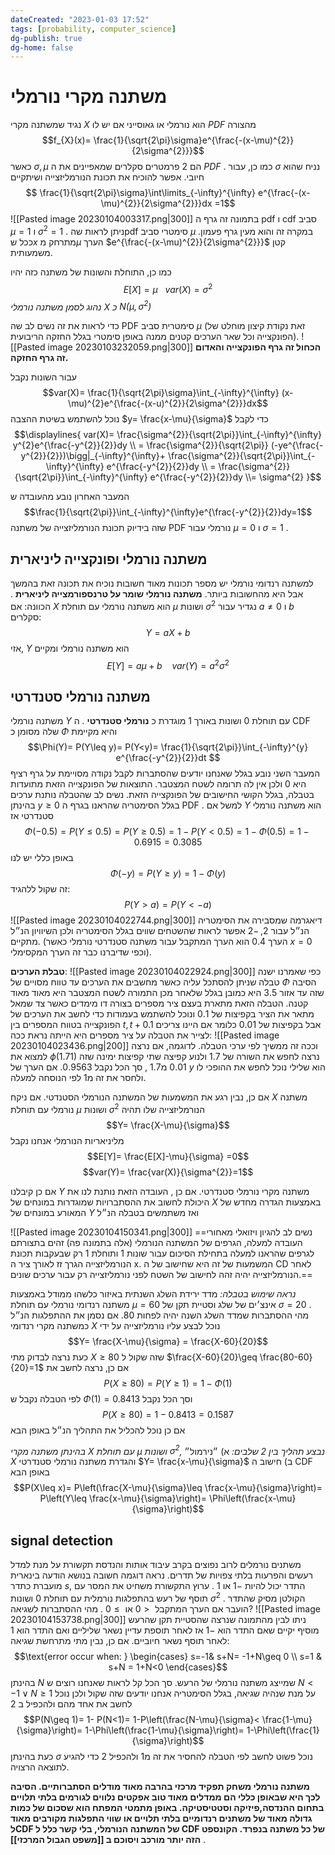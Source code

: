 ```yaml
---
dateCreated: "2023-01-03 17:52"
tags: [probability, computer_science]
dg-publish: true
dg-home: false
---
```


# משתנה מקרי נורמלי

נגיד שמשתנה מקרי $X$ הוא נורמלי או גאוסייני אם יש לו $PDF$ מהצורה
$$f_{X}(x)= \frac{1}{\sqrt{2\pi}\sigma}e^{\frac{-(x-\mu)^{2}}{2\sigma^{2}}}$$
כאשר $\sigma,\mu$ הם 2 פרמטרים סקלרים שמאפיינים את ה $PDF$ . כמו כן, עבור $\sigma$ נניח שהוא חיובי.
אפשר להוכיח את תכונת הנורמליזצייה ושיתקיים 
$$ \frac{1}{\sqrt{2\pi}\sigma}\int\limits_{-\infty}^{\infty} e^{\frac{-(x-\mu)^{2}}{2\sigma^{2}}}dx =1$$
![[Pasted image 20230104003317.png|300]]
בתמונה זה גרף ה pdf ו cdf סביב $\mu =1$ ו $\sigma^{2}=1$ . ניתן לראות שהpdf סימטרי סביב $\mu$ במקרה זה והוא מעין גרף פעמון. ככל ש$x$ מתרחק מ$\mu$ הערך  $e^{\frac{-(x-\mu)^{2}}{2\sigma^{2}}}$ קטן משמעותית.

כמו כן, התוחלת והשונות של משתנה כזה יהיו 
$$E[X]=\mu \ \ \ var(X)=\sigma^{2}$$
_נהוג לסמן משתנה נורמלי $X$ כ $N(\mu,\sigma^{2})$_

כדי לראות את זה נשים לב שה PDF סימטרית סביב $\mu$ (זאת נקודת קיצון מוחלט של הפונקצייה וכל שאר הערכים קטנים ממנה באופן סימטרי בגלל החזקה הריבועית).
![[Pasted image 20230103232059.png|300]]
**הכחול זה גרף הפונקצייה והאדום זה גרף החזקה.** 

עבור השונות נקבל 
$$var(X)= \frac{1}{\sqrt{2\pi}\sigma}\int_{-\infty}^{\infty} (x-\mu)^{2}e^{\frac{-(x-u)^{2}}{2\sigma^{2}}}dx$$
נוכל להשתמש בשיטת ההצבה $y= \frac{x-\mu}{\sigma}$ כדי לקבל
$$\displaylines{
	var(X)= \frac{\sigma^{2}}{\sqrt{2\pi}}\int_{-\infty}^{\infty} y^{2}e^{\frac{-y^{2}}{2}}dy \\
	= \frac{\sigma^{2}}{\sqrt{2\pi}} (-ye^{\frac{-y^{2}}{2}})\bigg|_{-\infty}^{\infty}+ \frac{\sigma^{2}}{\sqrt{2\pi}}\int_{-\infty}^{\infty} e^{\frac{-y^{2}}{2}}dy \\
	=  \frac{\sigma^{2}}{\sqrt{2\pi}}\int_{-\infty}^{\infty} e^{\frac{-y^{2}}{2}}dy \\= \sigma^{2}
}$$

המעבר האחרון נובע מהעובדה ש 
$$\frac{1}{\sqrt{2\pi}}\int_{-\infty}^{\infty}e^{\frac{-y^{2}}{2}}dy=1$$
שזה בידיוק תכונת הנורמליזצייה של משתנה PDF נורמלי עבור $\mu=0$ ו $\sigma=1$ .

## משתנה נורמלי ופונקצייה ליניארית
למשתנה רנדומי נורמלי יש מספר תכונות מאוד חשובות  נוכיח את תכונה זאת בהמשך אבל היא מהחשובות ביותר.
__משתנה נורמלי שומר על טרנספורמצייה ליניארית__ . הכוונה:
אם $X$ הוא משתנה נורמלי עם תוחלת $\mu$ ושונות $\sigma^{2}$ נגדיר עבור $a\neq 0$ ו $b$ סקלרים:
$$Y=aX+b$$
אזי, $Y$ הוא משתנה נורמלי ומקיים 
$$E[Y]= a\mu + b \ \ \ \ var(Y)=a^{2}\sigma^{2}$$
## משתנה נורמלי סטנדרטי
משתנה נורמלי $Y$ עם תוחלת 0 ושונות באורך 1 מוגדרת כ __נורמלי סטנדרטי__ . ה CDF שלה מסומן כ $\Phi$ והיא מקיימת
$$\Phi(Y)= P(Y\leq y)= P(Y<y)= \frac{1}{\sqrt{2\pi}}\int_{-\infty}^{y} e^{\frac{-y^{2}}{2}}dt  $$
המעבר השני נובע בגלל שאנחנו יודעים שהסתברות לקבל נקודה מסויימת על גרף רציף היא $0$ ולכן אין לה תרומה לשטח המצטבר.
התוצאות של הפונקצייה הזאת מתועדות בטבלה, בגלל הקושי החישובים של הפונקצייה הזאת. נשים לב שהטבלה נותנת ערכים בהינתן $y\geq 0$ בגלל הסימטריה שהראנו בגרף ה PDF . למשל אם $Y$ הוא משתנה נורמלי סטנדרטי אז
$$\Phi(-0.5)= P(Y\leq 0.5)= P(Y\geq 0.5)= 1-P(Y< 0.5)= 1-\Phi(0.5)= 1-0.6915= 0.3085$$
באופן כללי יש לנו
$$\Phi(-y)= P(Y\geq y) = 1-\Phi(y)$$
זה שקול ללהגיד:
$$P(Y > a)= P(Y<-a)$$
![[Pasted image 20230104022744.png|300]]
דיאגרמה שמסבירה את הסימטריה הנ״ל עבור $2,-2$ אפשר לראות שהשטחים שווים בגלל הסימטריה ולכן השיוויון הנ״ל מתקיים. (הערך 0.4 הוא הערך המתקבל עבור משתנה סטנדרטי נורמלי כאשר $x=0$ וכפי שדיברנו כבר זה הערך המקסימלי). 

__טבלת הערכים__:
![[Pasted image 20230104022924.png|300]]
כפי שאמרנו ישנה טבלה שניתן להסתכל עליה כאשר מחשבים את הערכים עד טווח מסויים של $\Phi$ הסיבה שזה עד אזור $3.5$ היא כמובן בגלל שלאחר מכן התמורה לשטח המצטבר היא מאוד מאוד קטנה. 
הטבלה הזאת מתארת בעצם ציר מספרים בצורה דו מימדים כאשר צד שמאל מתאר את הציר בקפיצות של $0.1$ ונוכל להשתמש בעמודות כדי לחשב את הערכים של הפונקצייה בטווח המספרים בין $t,t+0.1$ אבל בקפיצות של $0.01$ כלומר אם היינו צריכים לצייר את הטבלה על ציר מספרים היא הייתה נראת ככה:
![[Pasted image 20230104023436.png|200]]
וככה זה ממשיך לפי ערכי הטבלה.
לדוגמה, אם נרצה למצוא את $\phi(1.71)$ נרצה לחפש את השורה של $1.7$ ולנוע קפיצה שתי קפיצות ימינה שזה $0.01$ מ$1.7$ , סך הכל נקבל $0.9563$.
אם הערך של $y$ הוא שלילי נוכל לחפש את ההופכי לו ולחסר את זה מ$1$ לפי הנוסחה למעלה.

אם כן, נבין רגע את המשמעות של המשתנה הנורמלי הסטנדטי. אם ניקח $X$ משתנה נורמלי עם תוחלת $\mu$ ושונות $\sigma^{2}$ הנורמליזצייה שלו תהיה 
$$Y= \frac{X-\mu}{\sigma}$$
מליניאריות הנורמלי אנחנו נקבל 
$$E[Y]= \frac{E[X]-\mu}{\sigma} =0$$
$$var(Y)= \frac{var(X)}{\sigma^{2}}=1$$

אם כן קיבלנו $Y$ משתנה מקרי נורמלי סטנדרטי. אם כן , העובדה הזאת נותנת לנו את היכולת לחשוב את ההסתברויות שמוגדרות במונחים של $X$ באמצעות הגדרה מחדש של המאורע במונחים של $Y$ ואז משתמשים בטבלה הנ״ל

![[Pasted image 20230104150341.png|300]]
==נשים לב להגיון ויזואלי מאחורי העובדה למעלה, הגרפים של המשתנה הנורמלי (אלה בתמונה פה) זהים בתצורתם לגרפים שהראנו למעלה בתחילת הסיכום עבור שונות 1 ותוחלת 1 רק שבעקבות תכונת הנורמליזצייה הגרך זז לאורך ציר ה x. המשמעות של זה היא שחישוב של ה CD לאחר הנורמליזצייה יהיה זהה לחישוב של השטח לפני נורמליזצייה רק עבור ערכים שונים.== 

_נראה שימוש בטבלה:_
מדד ירידת השלג השנתית באיזור כלשהו ממודל באמצעות משתנה רנדומי נורמלי עם תוחלת $\mu=60$ אינצ׳ים של שלג וסטיית תקן של $\sigma=20$ .
מהי ההסתברות שמדד השלג השנה יהיה לפחות 80.
אם נסמן את ההתפלגות הנ״ל כמשתנה מקרי רנדומי $X$ נוכל לבצע עליו נורמליזצייה על ידי 
$$Y= \frac{X-\mu}{\sigma} = \frac{X-60}{20}$$
כעת נרצה לבדוק מתי $X\geq 80$ שזה שקול ל $\frac{X-60}{20}\geq \frac{80-60}{20}=1$ אם כן, נרצה לחשב את 
$$P(X\geq 80)= P(Y\geq 1)= 1-\Phi(1)$$
לפי הטבלה נקבל ש $\Phi(1)= 0.8413$ וסך הכל נקבל 
$$P(X\geq 80)= 1-0.8413= 0.1587$$
אם כן נוכל להכליל את התהליך הנ״ל באופן הבא

_בהינתן משתנה מקרי $X$ עם תוחלת $\mu$ ושונות $\sigma^{2}$, נבצע תהליך בין 2 שלבים:_ 
א) ״נירמול״ $X$ והגדרת משתנה נורמלי סטנדרטי $Y= \frac{x-\mu}{\sigma}$ 
ב) חישוב ה CDF באופן הבא
$$P(X\leq x)= P\left(\frac{X-\mu}{\sigma}\leq \frac{x-\mu}{\sigma}\right)= P\left(Y\leq \frac{x-\mu}{\sigma}\right)= \Phi\left(\frac{x-\mu}{\sigma}\right)$$
## signal detection 
משתנים נורמלים לרוב נפוצים בקרב עיבוד אותות והנדסת תקשורת על מנת למדל רעשים והפרעות בלתי צפויות של תדרים. נראה דוגמה חשובה בנושא
הודעה בינארית מועברת כתדר $s$, התדר יכול להיות $-1$ או $1$ . ערוץ התקשורת משחיט את המסר עם תוסף של רעש בהתפלגות נורמלית עם תוחלת $0$ ושונות $\sigma^{2}$ .
הקולטן מסיק שהתדר הועבר אם הערך המתקבל $<0$ או $\geq 0$ . מהי ההסתברות לשגיאה?
![[Pasted image 20230104153738.png|300]]
ניתו לבין מהתמונה שנרצה שהסטיית תקן שהרעש מוסיף יקיים שאם התדר הוא $-1$ אז לאחר תוספת עדיין נשאר שליליים ואם התדר הוא $1$ לאחר תוסף נשאר חיוביים.
אם כן, נבין מתי מתרחשת שגיאה:
$$\text{error occur when: } \begin{cases}
   s=-1& s+N= -1+N\geq 0 \\
s=1  & s+N = 1+N<0
  \end{cases}$$
  בהינתן $N$ שמייצג משתנה נורמלי של הרעש. סך הכל קל לראות שאנחנו רוצים ש $N<-1 \vee N\geq 1$ על מנת שנהיה שגיאה, בגלל הסימטריה אנחנו יודעים שזה שקול ולכן נוכל לחשב את אחד מהם ולהכפיל ב 2
  $$P(N\geq 1)= 1- P(N<1)= 1-P\left(\frac{N-\mu}{\sigma}< \frac{1-\mu}{\sigma}\right)= 1-\Phi\left(\frac{1-\mu}{\sigma}\right)= 1-\Phi\left(\frac{1}{\sigma}\right)$$
כעת בהינתן $\sigma$ נוכל פשוט לחשב לפי הטבלה להחסיר את זה מ$1$ ולהכפיל 2 כדי להגיע לתוצאה הרצויה.


__משתנה נורמלי משחק תפקיד מרכזי בהרבה מאוד מודלים הסתברותיים. הסיבה לכך היא שבאופן כללי הם ממדלים מאוד טוב אפקטים נלווים לגורמים בלתי תלויים בתחום ההנדסה,פיזיקה וסטטיסטיקה. באופן מתמטי המפתח הוא שסכום של כמות גדולה מאוד של משתנים רנדומיים בלתי תלויים או שווי התפלגות מקורבים מאוד לCDF של המשתנה הנורמלי, בלי קשר כלל ל CDF של כל משתנה בנפרד. הקונספט הזה יותר מורכב ויסוכם ב [[משפט הגבול המרכזי]]__ .

